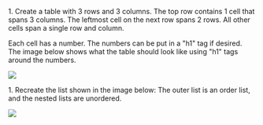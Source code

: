﻿1\. Create a table with 3 rows and 3 columns. The top row contains 1 cell that spans 3 columns. The leftmost cell on the next row spans 2 rows. All other cells span a single row and column.

Each cell has a number. The numbers can be put in a "h1" tag if desired. The image below shows what the table should look like using "h1" tags around the numbers.

![](Aspose.Words.d8c5dd3e-1b23-4a14-8921-077d03fe1712.001.png)

1\. Recreate the list shown in the image below: The outer list is an order list, and the nested lists are unordered.

![](Aspose.Words.d8c5dd3e-1b23-4a14-8921-077d03fe1712.002.png)
